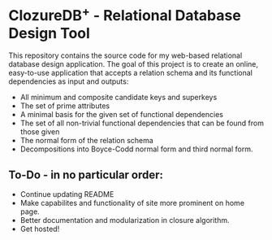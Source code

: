 # ClozureDB<sup>+</sup> - Relational Database Design Tool

This repository contains the source code for my web-based relational database design application. The goal of this project is to create an online, easy-to-use application that accepts a relation schema and its functional dependencies as input and outputs:
  - All minimum and composite candidate keys and superkeys
  - The set of prime attributes
  - A minimal basis for the given set of functional dependencies
  - The set of all non-trivial functional dependencies that can be found from those given
  - The normal form of the relation schema
  - Decompositions into Boyce-Codd normal form and third normal form.


## To-Do - in no particular order:
- Continue updating README
- Make capabilites and functionality of site more prominent on home page.
- Better documentation and modularization in closure algorithm.
- Get hosted!
